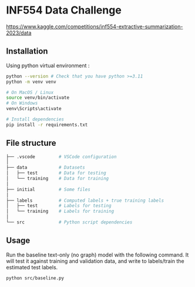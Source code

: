 # INF554 Data Challenge

https://www.kaggle.com/competitions/inf554-extractive-summarization-2023/data

## Installation

Using python virtual environment :

```bash
python --version # Check that you have python >=3.11
python -m venv venv

# On MacOS / Linux
source venv/bin/activate
# On Windows
venv\Scripts\activate

# Install dependencies
pip install -r requirements.txt
```

## File structure

```bash
├── .vscode         # VSCode configuration
│
├── data            # Datasets
│   ├── test        # Data for testing
│   └── training    # Data for training
│
├── initial         # Some files
│
├── labels          # Computed labels + true training labels
│   ├── test        # Labels for testing
│   └── training    # Labels for training
│
└── src             # Python script dependencies
```

## Usage

Run the baseline text-only (no graph) model with the following command.
It will test it against training and validation data, and write to labels/train the estimated test labels.

```bash
python src/baseline.py
```
